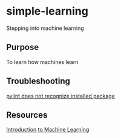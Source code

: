 # simple-learning
Stepping into machine learning

## Purpose

To learn how machines learn

## Troubleshooting

[pylint does not recognize installed package](https://donjayamanne.github.io/pythonVSCodeDocs/docs/troubleshooting_linting/)

## Resources

[Introduction to Machine Learning](https://www.codementor.io/garethdwyer/introduction-to-machine-learning-with-python-s-scikit-learn-czha398p1)